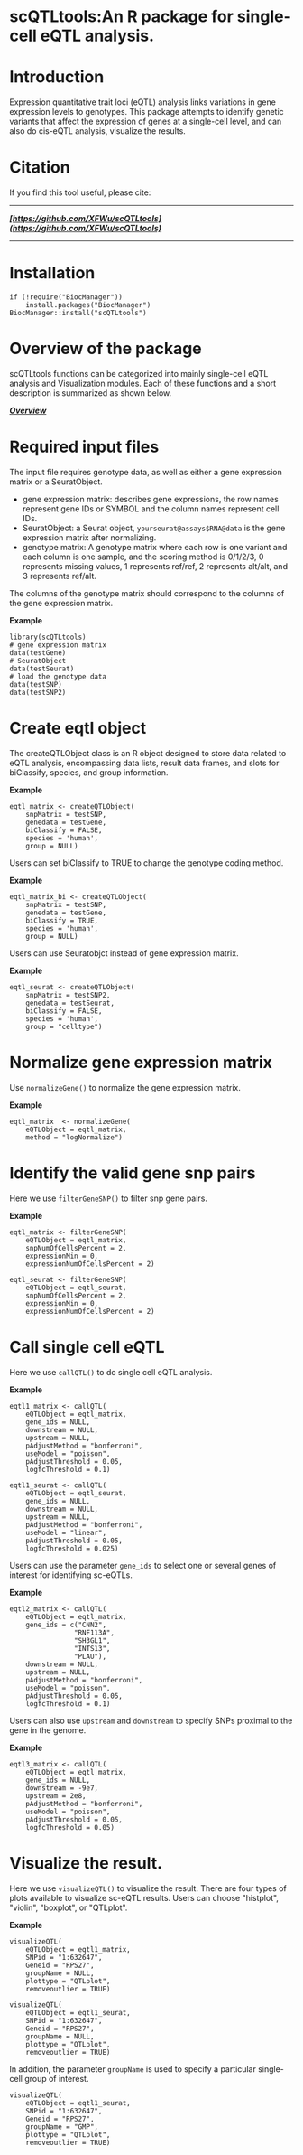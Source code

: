 # scQTLtools:An R package for single-cell eQTL analysis.


# Introduction
Expression quantitative trait loci (eQTL) analysis links variations in 
gene expression levels to genotypes. This package attempts to identify genetic
variants that affect the expression of genes at a single-cell level, and can 
also do cis-eQTL analysis, visualize the results. 

# Citation

If you find this tool useful, please cite:

------------------------------------------------------------------------

***[https://github.com/XFWu/scQTLtools](https://github.com/XFWu/scQTLtools)***

------------------------------------------------------------------------

# Installation

```{r, eval = FALSE}
if (!require("BiocManager"))
    install.packages("BiocManager")
BiocManager::install("scQTLtools")
```


# Overview of the package

scQTLtools functions can be categorized into mainly single-cell eQTL analysis 
and Visualization modules. Each of these functions and a short description is 
summarized as shown below.


***[Overview](vignettes/Overview.svg)***


# Required input files
The input file requires genotype data, as well as either a gene expression 
matrix or a SeuratObject.

- gene expression matrix: describes gene expressions, the row names represent
gene IDs or SYMBOL and the column names represent cell IDs.
- SeuratObject: a Seurat object, `yourseurat@assays$RNA@data` is the gene 
expression matrix after normalizing.
- genotype matrix: A genotype matrix where each row is one variant and each 
column is one sample, and the scoring method is 0/1/2/3, 0 represents missing
values, 1 represents ref/ref, 2 represents alt/alt, and 3 represents ref/alt.

The columns of the genotype matrix should correspond to the columns of the gene
expression matrix.

**Example**

```{r input, message=FALSE}
library(scQTLtools)
# gene expression matrix
data(testGene)
# SeuratObject
data(testSeurat)
# load the genotype data
data(testSNP)
data(testSNP2)
```


# Create eqtl object
The createQTLObject class is an R object designed to store data related to eQTL
analysis, encompassing data lists, result data frames, and slots for 
biClassify, species, and group information.

**Example**

```{r createObject_matrix, message=FALSE}
eqtl_matrix <- createQTLObject(
    snpMatrix = testSNP,
    genedata = testGene,
    biClassify = FALSE,
    species = 'human',
    group = NULL)
```

Users can set biClassify to TRUE to change the genotype coding method.

**Example**

```{r createObject_matrix_bi, message=FALSE}
eqtl_matrix_bi <- createQTLObject(
    snpMatrix = testSNP,
    genedata = testGene,
    biClassify = TRUE,
    species = 'human',
    group = NULL)
```

Users can use Seuratobjct instead of gene expression matrix. 

**Example**

```{r createObject_seuratobject, message=FALSE}
eqtl_seurat <- createQTLObject(
    snpMatrix = testSNP2,
    genedata = testSeurat,
    biClassify = FALSE,
    species = 'human',
    group = "celltype")
```


# Normalize gene expression matrix
Use `normalizeGene()` to normalize the gene expression matrix.

**Example**

```{r Normalize_matrix, message=FALSE}
eqtl_matrix  <- normalizeGene(
    eQTLObject = eqtl_matrix, 
    method = "logNormalize")
```


# Identify the valid gene snp pairs
Here we use `filterGeneSNP()` to filter snp gene pairs.

**Example**

```{r filter_matrix, message=FALSE}
eqtl_matrix <- filterGeneSNP(
    eQTLObject = eqtl_matrix,
    snpNumOfCellsPercent = 2,
    expressionMin = 0,
    expressionNumOfCellsPercent = 2)
```

```{r filter_seuratobject, message=FALSE}
eqtl_seurat <- filterGeneSNP(
    eQTLObject = eqtl_seurat,
    snpNumOfCellsPercent = 2,
    expressionMin = 0,
    expressionNumOfCellsPercent = 2)
```


# Call single cell eQTL
Here we use `callQTL()` to do single cell eQTL analysis.

**Example**

```{r callQTL1_matrix, message=FALSE}
eqtl1_matrix <- callQTL(
    eQTLObject = eqtl_matrix,
    gene_ids = NULL,
    downstream = NULL,
    upstream = NULL,
    pAdjustMethod = "bonferroni",
    useModel = "poisson",
    pAdjustThreshold = 0.05,
    logfcThreshold = 0.1)
```

```{r callQTL1_seuratobject, message=FALSE}
eqtl1_seurat <- callQTL(
    eQTLObject = eqtl_seurat,
    gene_ids = NULL,
    downstream = NULL,
    upstream = NULL,
    pAdjustMethod = "bonferroni",
    useModel = "linear",
    pAdjustThreshold = 0.05,
    logfcThreshold = 0.025)
```

Users can use the parameter `gene_ids` to select one or several genes of 
interest for identifying sc-eQTLs.

**Example**

```{r callQTL2_matrix, message=FALSE}
eqtl2_matrix <- callQTL(
    eQTLObject = eqtl_matrix,
    gene_ids = c("CNN2", 
                "RNF113A", 
                "SH3GL1", 
                "INTS13", 
                "PLAU"),
    downstream = NULL,
    upstream = NULL,
    pAdjustMethod = "bonferroni",
    useModel = "poisson",
    pAdjustThreshold = 0.05,
    logfcThreshold = 0.1)
```

Users can also use `upstream` and `downstream` to specify SNPs proximal to the
gene in the genome.

**Example**

```{r callQTL3_matrix, message=FALSE} 
eqtl3_matrix <- callQTL(
    eQTLObject = eqtl_matrix,
    gene_ids = NULL,
    downstream = -9e7,
    upstream = 2e8,
    pAdjustMethod = "bonferroni",
    useModel = "poisson",
    pAdjustThreshold = 0.05,
    logfcThreshold = 0.05)
```


# Visualize the result.
Here we use `visualizeQTL()` to visualize the result. There are four types of
plots available to visualize sc-eQTL results. Users can choose "histplot",
"violin", "boxplot", or "QTLplot". 

**Example**

```{r visualizeQTL_matrix, message=FALSE}
visualizeQTL(
    eQTLObject = eqtl1_matrix,
    SNPid = "1:632647",
    Geneid = "RPS27",
    groupName = NULL,
    plottype = "QTLplot",
    removeoutlier = TRUE)
```

```{r visualizeQTL_seuratobject, message=FALSE}
visualizeQTL(
    eQTLObject = eqtl1_seurat,
    SNPid = "1:632647",
    Geneid = "RPS27",
    groupName = NULL,
    plottype = "QTLplot",
    removeoutlier = TRUE)
```

In addition, the parameter `groupName` is used to specify a particular
single-cell group of interest.

```{r visualizeQTL_seuratobject_groupName, message=FALSE}
visualizeQTL(
    eQTLObject = eqtl1_seurat,
    SNPid = "1:632647",
    Geneid = "RPS27",
    groupName = "GMP",
    plottype = "QTLplot",
    removeoutlier = TRUE)
```
